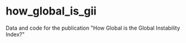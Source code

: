# how_global_is_gii
Data and code for the publication "How Global is the Global Instability Index?"
